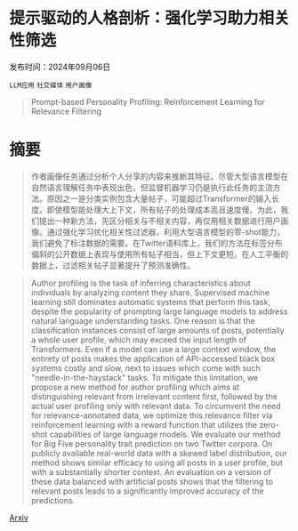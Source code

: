 # 提示驱动的人格剖析：强化学习助力相关性筛选

发布时间：2024年09月06日

`LLM应用` `社交媒体` `用户画像`

> Prompt-based Personality Profiling: Reinforcement Learning for Relevance Filtering

# 摘要

> 作者画像任务通过分析个人分享的内容来推断其特征。尽管大型语言模型在自然语言理解任务中表现出色，但监督机器学习仍是执行此任务的主流方法。原因之一是分类实例包含大量帖子，可能超过Transformer的输入长度。即使模型能处理大上下文，所有帖子的处理成本高且速度慢。为此，我们提出一种新方法，先区分相关与不相关内容，再仅用相关数据进行用户画像。通过强化学习优化相关性过滤器，利用大型语言模型的零-shot能力，我们避免了标注数据的需要。在Twitter语料库上，我们的方法在标签分布偏斜的公开数据上表现与使用所有帖子相当，但上下文更短。在人工平衡的数据上，过滤相关帖子显著提升了预测准确性。

> Author profiling is the task of inferring characteristics about individuals by analyzing content they share. Supervised machine learning still dominates automatic systems that perform this task, despite the popularity of prompting large language models to address natural language understanding tasks. One reason is that the classification instances consist of large amounts of posts, potentially a whole user profile, which may exceed the input length of Transformers. Even if a model can use a large context window, the entirety of posts makes the application of API-accessed black box systems costly and slow, next to issues which come with such "needle-in-the-haystack" tasks. To mitigate this limitation, we propose a new method for author profiling which aims at distinguishing relevant from irrelevant content first, followed by the actual user profiling only with relevant data. To circumvent the need for relevance-annotated data, we optimize this relevance filter via reinforcement learning with a reward function that utilizes the zero-shot capabilities of large language models. We evaluate our method for Big Five personality trait prediction on two Twitter corpora. On publicly available real-world data with a skewed label distribution, our method shows similar efficacy to using all posts in a user profile, but with a substantially shorter context. An evaluation on a version of these data balanced with artificial posts shows that the filtering to relevant posts leads to a significantly improved accuracy of the predictions.

[Arxiv](https://arxiv.org/abs/2409.04122)